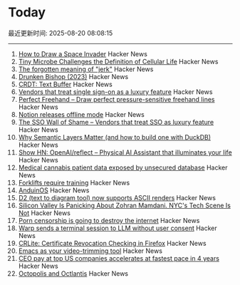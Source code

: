 # Today

最近更新时间: 2025-08-20 08:08:15

--- 
1. [How to Draw a Space Invader](https://muffinman.io/blog/invaders/) Hacker News
2. [Tiny Microbe Challenges the Definition of Cellular Life](https://nautil.us/a-rogue-new-life-form-1232095/) Hacker News
3. [The forgotten meaning of "jerk"](https://languagehat.com/the-forgotten-meaning-of-jerk/) Hacker News
4. [Drunken Bishop (2023)](https://re.factorcode.org/2023/08/drunken-bishop.html) Hacker News
5. [CRDT: Text Buffer](https://madebyevan.com/algos/crdt-text-buffer/) Hacker News
6. [Vendors that treat single sign-on as a luxury feature](https://sso.tax/) Hacker News
7. [Perfect Freehand – Draw perfect pressure-sensitive freehand lines](https://www.perfectfreehand.com/) Hacker News
8. [Notion releases offline mode](https://www.notion.com/help/guides/working-offline-in-notion-everything-you-need-to-know) Hacker News
9. [The SSO Wall of Shame – Vendors that treat SSO as luxury feature](https://sso.tax/) Hacker News
10. [Why Semantic Layers Matter (and how to build one with DuckDB)](https://motherduck.com/blog/semantic-layer-duckdb-tutorial/) Hacker News
11. [Show HN: OpenAI/reflect – Physical AI Assistant that illuminates your life](https://github.com/openai/openai-reflect) Hacker News
12. [Medical cannabis patient data exposed by unsecured database](https://www.wired.com/story/highly-sensitive-medical-cannabis-patient-data-exposed-by-unsecured-database/) Hacker News
13. [Forklifts require training](https://www.zacsweers.dev/forklifts-require-training/) Hacker News
14. [AnduinOS](https://www.anduinos.com/) Hacker News
15. [D2 (text to diagram tool) now supports ASCII renders](https://d2lang.com/blog/ascii/) Hacker News
16. [Silicon Valley Is Panicking About Zohran Mamdani. NYC's Tech Scene Is Not](https://www.wired.com/story/tech-executives-new-york-zohran-mamdani/) Hacker News
17. [Porn censorship is going to destroy the internet](https://mashable.com/article/age-verification-is-going-to-destroy-the-entire-internet) Hacker News
18. [Warp sends a terminal session to LLM without user consent](https://news.ycombinator.com/item?id=44953470) Hacker News
19. [CRLite: Certificate Revocation Checking in Firefox](https://hacks.mozilla.org/2025/08/crlite-fast-private-and-comprehensive-certificate-revocation-checking-in-firefox/) Hacker News
20. [Emacs as your video-trimming tool](https://xenodium.com/emacs-as-your-video-trimming-tool) Hacker News
21. [CEO pay at top US companies accelerates at fastest pace in 4 years](https://www.ft.com/content/d8da9877-a5d0-4ac2-87cd-236ff33d7269) Hacker News
22. [Octopolis and Octlantis](https://en.wikipedia.org/wiki/Octopolis_and_Octlantis) Hacker News
